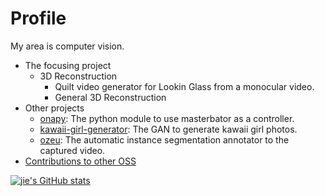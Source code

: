# Profile
My area is computer vision.

* The focusing project
  * 3D Reconstruction
    * Quilt video generator for Lookin Glass from a monocular video.
    * General 3D Reconstruction
* Other projects
  * [onapy](https://github.com/xiong-jie-y/onapy): The python module to use masterbator as a controller.
  * [kawaii-girl-generator](https://github.com/xiong-jie-y/kawaii_girl_generator): The GAN to generate kawaii girl photos.
  * [ozeu](https://github.com/xiong-jie-y/ozeu): The automatic instance segmentation annotator to the captured video.
* [Contributions to other OSS](https://github.com/xiong-jie-y/xiong-jie-y/blob/master/contributions.md)

[![jie's GitHub stats](https://github-readme-stats.vercel.app/api?username=xiong-jie-y)](https://github.com/anuraghazra/github-readme-stats)
